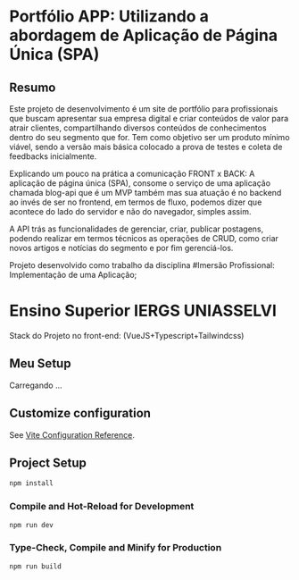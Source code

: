 # Portfólio APP: Utilizando a abordagem de Aplicação de Página Única (SPA)

## Resumo

Este projeto de desenvolvimento é um site de portfólio para profissionais que buscam apresentar sua empresa digital e criar conteúdos de valor para atrair clientes, compartilhando diversos conteúdos de conhecimentos dentro do seu segmento que for. Tem como objetivo ser um produto mínimo viável, sendo a versão mais básica colocado a prova de testes e coleta de feedbacks inicialmente.

Explicando um pouco na prática a comunicação FRONT x BACK: A aplicação de página única (SPA), consome o serviço de uma aplicação chamada blog-api que é um MVP também mas sua atuação é no backend ao invés de ser no frontend, em termos de fluxo, podemos dizer que acontece do lado do servidor e não do navegador, simples assim. 

A API trás as funcionalidades de gerenciar, criar, publicar postagens, podendo realizar em termos técnicos as operações de CRUD, como criar novos artigos e notícias do segmento e por fim gerenciá-los.

Projeto desenvolvido como trabalho da disciplina #Imersão Profissional: Implementação de uma Aplicação;
# Ensino Superior IERGS UNIASSELVI

Stack do Projeto no front-end: (VueJS+Typescript+Tailwindcss)

## Meu Setup

Carregando ...

## Customize configuration

See [Vite Configuration Reference](https://vite.dev/config/).

## Project Setup

```sh
npm install
```

### Compile and Hot-Reload for Development

```sh
npm run dev
```

### Type-Check, Compile and Minify for Production

```sh
npm run build
```
